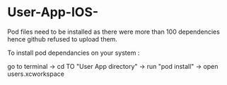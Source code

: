 # User-App-IOS-

Pod files need to be installed as there were more than 100 dependencies hence github refused to upload them.

To install pod dependancies on your system :

go to terminal -> cd TO "User App directory" -> run "pod install" ->  open users.xcworkspace
